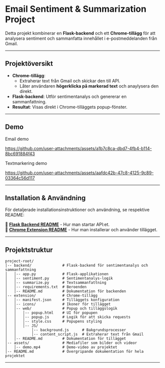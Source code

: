 # Email Sentiment & Summarization Project

Detta projekt kombinerar en **Flask-backend** och ett **Chrome-tillägg** för att analysera sentiment och sammanfatta innehållet i e-postmeddelanden från Gmail.

---

## **Projektöversikt**

- **Chrome-tillägg**: 
    - Extraherar text från Gmail och skickar den till API.
    - Låter användaren **högerklicka på markerad text** och anaylysera den direkt.
- **Flask-backend**: Utför sentimentanalys och genererar en sammanfattning.
- **Resultat**: Visas direkt i Chrome-tilläggets popup-fönster.

---

## **Demo**
Email demo

https://github.com/user-attachments/assets/a1b7c8ca-dbd7-4fb4-b114-8bc691884f43


Textmarkering demo

https://github.com/user-attachments/assets/aafdc42b-47c8-4125-9c89-03364c56d117

---

## **Installation & Användning**

För detaljerade installationsinstruktioner och användning, se respektive README:

🔹 **[Flask Backend README](backend/README.md)** - Hur man startar API:et.  
🔹 **[Chrome Extension README](extension/README.md)** - Hur man installerar och använder tillägget.  

---

## **Projektstruktur**

```
project-root/
│-- backend/              # Flask-backend för sentimentanalys och sammanfattning
│   │-- app.py            # Flask-applikationen
│   │-- sentiment.py      # Sentimentanalys-logik
│   │-- summarize.py      # Textsammanfattning
│   │-- requirements.txt  # Beroenden
│   │-- README.md         # Dokumentation för backenden
│-- extension/            # Chrome-tillägg
│   │-- manifest.json     # Tilläggets konfiguration
│   │-- icons/            # Ikoner för tillägget
│   │-- web/              # Popup och tilläggslogik
│   │   │-- popup.html    # UI för popupen
│   │   │-- popup.js      # Logik för att skicka requests
│   │   │-- style.css     # Popupens styling
│   │   │-- JS/
│   │       │-- background.js      # Bakgrundsprocesser
│   │       │-- content_script.js  # Extraherar text från Gmail
│   │-- README.md         # Dokumentation för tillägget
│-- assets/               # Mediafiler som bilder och videor
│   │-- demo.mp4          # Demo-video av projektet
│-- README.md             # Övergripande dokumentation för hela projektet
```

---
